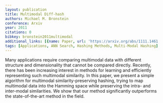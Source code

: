 ```yaml
---
layout: publication
title: Multimodal Diff-hash
authors: Michael M. Bronstein
conference: Arxiv
year: 2011
citations: 0
bibkey: bronstein2011multimodal
additional_links: [{name: Paper, url: 'https://arxiv.org/abs/1111.1461'}]
tags: [Applications, ANN Search, Hashing Methods, Multi-Modal Hashing]
---
```

Many applications require comparing multimodal data with different structure
and dimensionality that cannot be compared directly. Recently, there has been
increasing interest in methods for learning and efficiently representing such
multimodal similarity. In this paper, we present a simple algorithm for
multimodal similarity-preserving hashing, trying to map multimodal data into
the Hamming space while preserving the intra- and inter-modal similarities. We
show that our method significantly outperforms the state-of-the-art method in
the field.